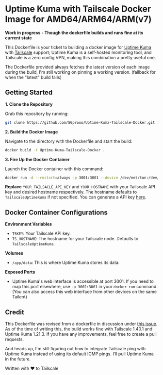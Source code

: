 # Uptime Kuma with Tailscale Docker Image for AMD64/ARM64/ARM(v7)

**Work in progress - Though the dockerfile builds and runs fine at its current state**

This Dockerfile is your ticket to building a docker image for [Uptime Kuma](https://github.com/louislam/uptime-kuma) with [Tailscale](https://tailscale.com) support; Uptime Kuma is a self-hosted monitoring tool, and Tailscale is a zero config VPN, making this combination a pretty useful one.

The Dockerfile provided always fetches the latest version of each image during the build, I'm still working on pinning a working version. (fallback for when the "latest" build fails)

## Getting Started

**1. Clone the Repository**

Grab this repository by running:

```bash
git clone https://github.com/SGprooo/Uptime-Kuma-Tailscale-Docker.git
```

**2. Build the Docker Image**

Navigate to the directory with the Dockerfile and start the build:

```bash
docker build -t Uptime-Kuma-Tailscale-Docker .
```

**3. Fire Up the Docker Container**

Launch the Docker container with this command:

```bash
docker run -d --restart=always -p 3001:3001 --device /dev/net/tun:/dev/net/tun --cap-add=NET_ADMIN -v uptime-kuma:/app/data --name uptime-kuma -e TSKEY=YOUR_TAILSACLE_API_KEY -e TS_HOSTNAME=YOUR_HOSTNAME uptime-kuma-tailscale
```
**Replace** `YOUR_TAILSACLE_API_KEY` and `YOUR_HOSTNAME` with your Tailscale API key and desired hostname respectively. The hostname defaults to `TailscaleUptimeKuma` if not specified. You can generate a API key [here](https://login.tailscale.com/admin/settings/keys).

## Docker Container Configurations

**Environment Variables**
- `TSKEY`: Your Tailscale API key.
- `TS_HOSTNAME`: The hostname for your Tailscale node. Defaults to `TailscaleUptimeKuma`.

**Volumes**
- `/app/data`: This is where Uptime Kuma stores its data.

**Exposed Ports**
- Uptime Kuma's web interface is accessible at port 3001. If you need to map this port elsewhere, use `-p 3002:3001` in your `docker run` command. (You can also access this web interface from other devices on the same Tailent)

## Credit

This Dockerfile was revised from a dockerfile in discussion under [this issue](https://github.com/louislam/uptime-kuma/issues/1981). As of the time of writing this, the build works fine with Tailscale 1.40.1 and Uptime Kuma 1.21.3. If you have any improvements, feel free to create a pull requests.

And heads up, I'm still figuring out how to integrate Tailscale ping with Uptime Kuma instead of using its default ICMP pings. I'll pull Uptime Kuma in the future.

Written with ❤️ to Tailscale
